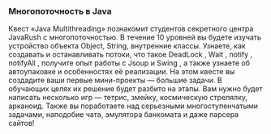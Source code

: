 ### Многопоточность в Java

Квест «Java Multithreading» познакомит студентов секретного центра JavaRush с многопоточностью. В течение 10 уровней вы будете изучать устройство объекта Object, String, внутренние классы. Узнаете, как создавать и останавливать потоки, что такое DeadLock , Wait , notify , notifyAll , получите опыт работы с Jsoup и Swing , а также узнаете об автоупаковке и особенностях её реализации. На этом квесте вы создадите ваши первые мини-проекты — большие задачи. В обучающих целях их решение будет разбито на этапы. Вам нужно будет написать несколько игр — тетрис, змейку, космическую стрелялку, арканоид. Также вы поработаете над серьезными многоступенчатыми задачами, наподобие чата, эмулятора банкомата и даже парсера сайтов!